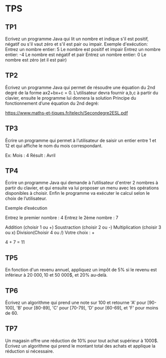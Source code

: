 # TPS

## TP1
Ecrivez un programme Java qui lit un nombre et indique s'il est positif, négatif ou s'il vaut zéro et s'il est pair ou impair.
Exemple d'exécution:
Entrez un nombre entier: 5
Le nombre est positif et impair
Entrez un nombre entier: -4
Le nombre est négatif et pair
Entrez un nombre entier: 0
Le nombre est zéro (et il est pair)


## TP2
Écrivez un programme Java qui permet de résoudre une équation du 2nd degré de la forme ax2+bx+c = 0.
L’utilisateur devra fournir a,b,c à partir du clavier, ensuite le programme lui donnera la solution
Principe du fonctionnement d’une équation du 2nd degré:

https://www.maths-et-tiques.fr/telech/Secondegre2ESL.pdf


## TP3
Écrire un programme qui permet à l’utilisateur de saisir un entier entre 1 et 12 et qui affiche le nom du mois correspondant. 

Ex:
Mois : 4
Résult : Avril



## TP4
Écrire un programme Java qui demande à l’utilisateur d'entrer 2 nombres à partir du clavier, et qui ensuite va lui proposer un menu avec les opérations disponibles à choisir. Enfin le programme va exécuter le calcul selon le choix de l’utilisateur.

Exemple d’exécution

Entrez le premier nombre : 4
Entrez le 2ème nombre : 7

Addition (choisir 1 ou +)
Soustraction (choisir 2 ou -)
Multiplication (choisir 3 ou x)
Division(Choisir 4 ou /)
Votre choix : +

4 + 7 = 11


## TP5
En fonction d'un revenu annuel, appliquez un impôt de 5% si le revenu est inférieur à 20 000$, 10% si le revenu est entre 20 000$ et 50 000$, et 20% au-delà.

## TP6
Écrivez un algorithme qui prend une note sur 100 et retourne 'A' pour [90-100], 'B' pour [80-89], 'C' pour [70-79], 'D' pour [60-69], et 'F' pour moins de 60.

## TP7
Un magasin offre une réduction de 10% pour tout achat supérieur à 1000$. Écrivez un algorithme qui prend le montant total des achats et applique la réduction si nécessaire.